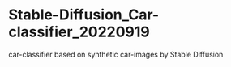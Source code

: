 # Stable-Diffusion_Car-classifier_20220919
car-classifier based on synthetic car-images by Stable Diffusion
